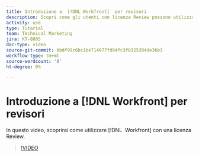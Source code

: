 ```yaml
---
title: Introduzione a  [!DNL Workfront]  per revisori
description: Scopri come gli utenti con licenza Review possono utilizzare  [!DNL &#x200B; Workfront].
activity: use
type: Tutorial
team: Technical Marketing
jira: KT-8805
doc-type: video
source-git-commit: bbdf99c6bc1be714077fd94fc3f8325394de36b3
workflow-type: tm+mt
source-wordcount: '0'
ht-degree: 0%

---
```


# Introduzione a [!DNL Workfront] per revisori

In questo video, scoprirai come utilizzare [!DNL &#x200B; Workfront] con una licenza Review.

>[!VIDEO](https://video.tv.adobe.com/v/335106/?quality=12&learn=on&enablevpops=1)
